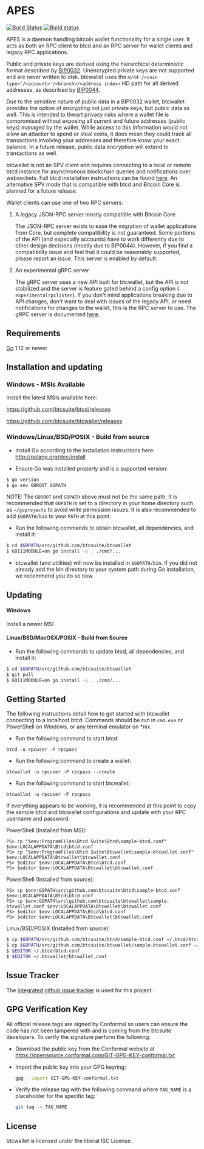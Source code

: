 APES
=========

[![Build Status](https://travis-ci.org/btcsuite/APES.png?branch=master)](https://travis-ci.org/btcsuite/btcwallet)
[![Build status](https://ci.appveyor.com/api/projects/status/88nxvckdj8upqr36/branch/master?svg=true)](https://ci.appveyor.com/project/jrick/APES/branch/master)

APES is a daemon handling bitcoin wallet functionality for a
single user.  It acts as both an RPC client to btcd and an RPC server
for wallet clients and legacy RPC applications.

Public and private keys are derived using the hierarchical
deterministic format described by
[BIP0032](https://github.com/bitcoin/bips/blob/master/bip-0032.mediawiki).
Unencrypted private keys are not supported and are never written to
disk.  btcwallet uses the
`m/44'/<coin type>'/<account>'/<branch>/<address index>`
HD path for all derived addresses, as described by
[BIP0044](https://github.com/bitcoin/bips/blob/master/bip-0044.mediawiki).

Due to the sensitive nature of public data in a BIP0032 wallet,
btcwallet provides the option of encrypting not just private keys, but
public data as well.  This is intended to thwart privacy risks where a
wallet file is compromised without exposing all current and future
addresses (public keys) managed by the wallet. While access to this
information would not allow an attacker to spend or steal coins, it
does mean they could track all transactions involving your addresses
and therefore know your exact balance.  In a future release, public data
encryption will extend to transactions as well.

btcwallet is not an SPV client and requires connecting to a local or
remote btcd instance for asynchronous blockchain queries and
notifications over websockets.  Full btcd installation instructions
can be found [here](https://github.com/btcsuite/btcd).  An alternative
SPV mode that is compatible with btcd and Bitcoin Core is planned for
a future release.

Wallet clients can use one of two RPC servers:

  1. A legacy JSON-RPC server mostly compatible with Bitcoin Core

     The JSON-RPC server exists to ease the migration of wallet applications
     from Core, but complete compatibility is not guaranteed.  Some portions of
     the API (and especially accounts) have to work differently due to other
     design decisions (mostly due to BIP0044).  However, if you find a
     compatibility issue and feel that it could be reasonably supported, please
     report an issue.  This server is enabled by default.

  2. An experimental gRPC server

     The gRPC server uses a new API built for btcwallet, but the API is not
     stabilized and the server is feature gated behind a config option
     (`--experimentalrpclisten`).  If you don't mind applications breaking due
     to API changes, don't want to deal with issues of the legacy API, or need
     notifications for changes to the wallet, this is the RPC server to use.
     The gRPC server is documented [here](./rpc/documentation/README.md).

## Requirements

[Go](http://golang.org) 1.12 or newer.

## Installation and updating

### Windows - MSIs Available

Install the latest MSIs available here:

https://github.com/btcsuite/btcd/releases

https://github.com/btcsuite/btcwallet/releases

### Windows/Linux/BSD/POSIX - Build from source

- Install Go according to the installation instructions here:
  http://golang.org/doc/install

- Ensure Go was installed properly and is a supported version:

```bash
$ go version
$ go env GOROOT GOPATH
```

NOTE: The `GOROOT` and `GOPATH` above must not be the same path.  It is
recommended that `GOPATH` is set to a directory in your home directory such as
`~/goprojects` to avoid write permission issues.  It is also recommended to add
`$GOPATH/bin` to your `PATH` at this point.

- Run the following commands to obtain btcwallet, all dependencies, and install it:

```bash
$ cd $GOPATH/src/github.com/btcsuite/btcwallet
$ GO111MODULE=on go install -v . ./cmd/...
```

- btcwallet (and utilities) will now be installed in ```$GOPATH/bin```.  If you did
  not already add the bin directory to your system path during Go installation,
  we recommend you do so now.

## Updating

#### Windows

Install a newer MSI

#### Linux/BSD/MacOSX/POSIX - Build from Source

- Run the following commands to update btcd, all dependencies, and install it:

```bash
$ cd $GOPATH/src/github.com/btcsuite/btcwallet
$ git pull
$ GO111MODULE=on go install -v . ./cmd/...
```

## Getting Started

The following instructions detail how to get started with btcwallet connecting
to a localhost btcd.  Commands should be run in `cmd.exe` or PowerShell on
Windows, or any terminal emulator on *nix.

- Run the following command to start btcd:

```
btcd -u rpcuser -P rpcpass
```

- Run the following command to create a wallet:

```
btcwallet -u rpcuser -P rpcpass --create
```

- Run the following command to start btcwallet:

```
btcwallet -u rpcuser -P rpcpass
```

If everything appears to be working, it is recommended at this point to
copy the sample btcd and btcwallet configurations and update with your
RPC username and password.

PowerShell (Installed from MSI):
```
PS> cp "$env:ProgramFiles\Btcd Suite\Btcd\sample-btcd.conf" $env:LOCALAPPDATA\Btcd\btcd.conf
PS> cp "$env:ProgramFiles\Btcd Suite\Btcwallet\sample-btcwallet.conf" $env:LOCALAPPDATA\Btcwallet\btcwallet.conf
PS> $editor $env:LOCALAPPDATA\Btcd\btcd.conf
PS> $editor $env:LOCALAPPDATA\Btcwallet\btcwallet.conf
```

PowerShell (Installed from source):
```
PS> cp $env:GOPATH\src\github.com\btcsuite\btcd\sample-btcd.conf $env:LOCALAPPDATA\Btcd\btcd.conf
PS> cp $env:GOPATH\src\github.com\btcsuite\btcwallet\sample-btcwallet.conf $env:LOCALAPPDATA\Btcwallet\btcwallet.conf
PS> $editor $env:LOCALAPPDATA\Btcd\btcd.conf
PS> $editor $env:LOCALAPPDATA\Btcwallet\btcwallet.conf
```

Linux/BSD/POSIX (Installed from source):
```bash
$ cp $GOPATH/src/github.com/btcsuite/btcd/sample-btcd.conf ~/.btcd/btcd.conf
$ cp $GOPATH/src/github.com/btcsuite/btcwallet/sample-btcwallet.conf ~/.btcwallet/btcwallet.conf
$ $EDITOR ~/.btcd/btcd.conf
$ $EDITOR ~/.btcwallet/btcwallet.conf
```

## Issue Tracker

The [integrated github issue tracker](https://github.com/btcsuite/btcwallet/issues)
is used for this project.

## GPG Verification Key

All official release tags are signed by Conformal so users can ensure the code
has not been tampered with and is coming from the btcsuite developers.  To
verify the signature perform the following:

- Download the public key from the Conformal website at
  https://opensource.conformal.com/GIT-GPG-KEY-conformal.txt

- Import the public key into your GPG keyring:
  ```bash
  gpg --import GIT-GPG-KEY-conformal.txt
  ```

- Verify the release tag with the following command where `TAG_NAME` is a
  placeholder for the specific tag:
  ```bash
  git tag -v TAG_NAME
  ```

## License

btcwallet is licensed under the liberal ISC License.
